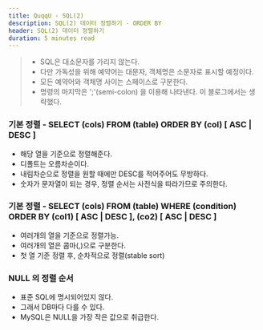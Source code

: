 ```yaml
---
title: QuqqU - SQL(2)
description: SQL(2) 데이터 정렬하기 - ORDER BY
header: SQL(2) 데이터 정렬하기
duration: 5 minutes read
---
```


>- SQL은 대소문자를 가리지 않는다.
>- 다만 가독성을 위해 예약어는 대문자, 객체명은 소문자로 표시할 예정이다.
>- 모든 예약어와 객체명 사이는 스페이스로 구분한다.
>- 명령의 마지막은 ';'(semi-colon) 을 이용해 나타낸다. 이 블로그에서는 생략했다.

### 기본 정렬 - SELECT (cols) FROM (table) ORDER BY (col) [ ASC | DESC ]
- 해당 열을 기준으로 정렬해준다.
- 디폴트는 오름차순이다.
- 내림차순으로 정렬을 원할 때에만 DESC를 적어주어도 무방하다.
- 숫자가 문자열이 되는 경우, 정렬 순서는 사전식을 따라가므로 주의한다.


### 기본 정렬 - SELECT (cols) FROM (table) WHERE (condition) ORDER BY (col1) [ ASC | DESC ], (co2) [ ASC | DESC ]
- 여러개의 열을 기준으로 정렬가능.
- 여러개의 열은 콤마(,)으로 구분한다.
- 첫 열 기준 정렬 후, 순차적으로 정렬(stable sort)


### NULL 의 정렬 순서
- 표준 SQL에 명시되어있지 않다.
- 그래서 DB마다 다를 수 있다.
- MySQL은 NULL을 가장 작은 값으로 취급한다.
